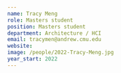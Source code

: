 ```yaml
---
name: Tracy Meng
role: Masters student
position: Masters student
department: Architecture / HCI
email: tracymen@andrew.cmu.edu
website: 
image: /people/2022-Tracy-Meng.jpg
year_start: 2022
---
```

